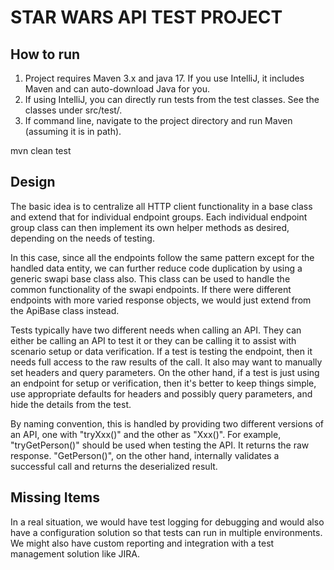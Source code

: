 # STAR WARS API TEST PROJECT

## How to run
1. Project requires Maven 3.x and java 17.  If you use IntelliJ, it includes Maven and can auto-download Java for you.
2. If using IntelliJ, you can directly run tests from the test classes.  See the classes under src/test/.
3. If command line, navigate to the project directory and run Maven (assuming it is in path).

mvn clean test


## Design
The basic idea is to centralize all HTTP client functionality in a base class
and extend that for individual endpoint groups.  Each individual endpoint group class
can then implement its own helper methods as desired, depending on the needs
of testing.

In this case, since all the endpoints follow the same pattern except for the handled data entity, we can further reduce
code duplication by using a generic swapi base class also.  This class can be used to handle the common
functionality of the swapi endpoints.  If there were different endpoints with more varied response objects, we
would just extend from the ApiBase class instead.

Tests typically have two different needs when calling an API. They can either
be calling an API to test it or they can be calling it to assist with
scenario setup or data verification.  If a test is testing the endpoint, then it
needs full access to the raw results of the call.  It also may want to manually set headers
and query parameters.  On the other hand, if a test is just using an endpoint for setup or verification, 
then it's better to keep things simple, use appropriate defaults for headers and possibly query parameters,
and hide the details from the test.

By naming convention, this is handled by providing two different versions of an
API, one with "tryXxx()" and the other as "Xxx()".  For example,
"tryGetPerson()" should be used when testing the API.  It returns the raw response.
"GetPerson()", on the other hand, internally validates a successful call
and returns the deserialized result.

## Missing Items
In a real situation, we would have test logging for debugging and would also
have a configuration solution so that tests can run in multiple environments.
We might also have custom reporting and integration with a test management
solution like JIRA.
